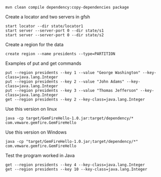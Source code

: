 ```text
mvn clean compile dependency:copy-dependencies package
```

Create a locator and two servers in gfsh
```
start locator --dir state/locator1
start server --server-port 0 --dir state/s1
start server --server-port 0 --dir state/s2
```

Create a region for the data
```
create region --name presidents --type=PARTITION
```

Examples of put and get commands
```
put --region presidents --key 1 --value "George Washington" --key-class=java.lang.Integer
put --region presidents --key 2 --value "John Adams" --key-class=java.lang.Integer
put --region presidents --key 3 --value "Thomas Jefferson" --key-class=java.lang.Integer
get --region presidents --key 2 --key-class=java.lang.Integer
```

Use this version on linux
```text
java -cp target/GemFireHello-1.0.jar:target/dependency/*  com.vmware.gemfire.GemFireHello
```

Use this version on Windows
```text
java -cp "target/GemFireHello-1.0.jar;target/dependency/*"  com.vmware.gemfire.GemFireHello
```

Test the program worked in Java
```
get --region presidents --key 4 --key-class=java.lang.Integer
get --region presidents --key 10 --key-class=java.lang.Integer
```
